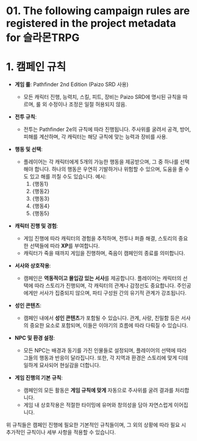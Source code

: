 # 01. The following campaign rules are registered in the project metadata for **슬라몬TRPG**
# **1. 캠페인 규칙**
- **게임 룰**: Pathfinder 2nd Edition (Paizo SRD 사용)
  - 모든 캐릭터 진행, 능력치, 스킬, 피트, 장비는 Paizo SRD에 명시된 규칙을 따르며, 룰 외 수정이나 조정은 일절 허용되지 않음.

- **전투 규칙**: 
  - 전투는 Pathfinder 2e의 규칙에 따라 진행됩니다. 주사위를 굴려서 공격, 방어, 피해를 계산하며, 각 캐릭터는 해당 규칙에 맞는 능력과 장비를 사용.

- **행동 및 선택**: 
  - 플레이어는 각 캐릭터에게 5개의 가능한 행동을 제공받으며, 그 중 하나를 선택해야 합니다. 하나의 행동은 우연히 기발하거나 위험할 수 있으며, 도움을 줄 수도 있고 해를 끼칠 수도 있습니다. 예시:
    1. {행동1}
    2. {행동2}
    3. {행동3}
    4. {행동4}
    5. {행동5}

- **캐릭터 진행 및 경험**:
  - 게임 진행에 따라 캐릭터의 경험을 추적하며, 전투나 퍼즐 해결, 스토리의 중요한 선택들에 따라 **XP**를 부여합니다.
  - 캐릭터가 죽을 때까지 게임을 진행하며, 죽음이 캠페인의 종료를 의미합니다.

- **서사와 상호작용**: 
  - 캠페인은 **역동적이고 몰입감 있는 서사**를 제공합니다. 플레이어는 캐릭터의 선택에 따라 스토리가 진행되며, 각 캐릭터의 관계나 감정선도 중요합니다. 주인공에게만 서사가 집중되지 않으며, 파티 구성원 간의 유기적 관계가 강조됩니다.

- **성인 콘텐츠**: 
  - 캠페인 내에서 **성인 콘텐츠**가 포함될 수 있습니다. 관계, 사랑, 친밀함 등은 서사의 중요한 요소로 포함되며, 이들은 이야기의 흐름에 따라 다뤄질 수 있습니다.

- **NPC 및 환경 설정**: 
  - 모든 NPC는 배경과 동기를 가진 인물들로 설정되며, 플레이어의 선택에 따라 그들의 행동과 반응이 달라집니다. 또한, 각 지역과 환경은 스토리에 맞게 디테일하게 묘사되어 현실감을 더합니다.

- **게임 진행의 기본 규칙**:
  - 캠페인의 모든 활동은 **게임 규칙에 맞게** 자동으로 주사위를 굴려 결과를 처리합니다.
  - 게임 내 상호작용은 적절한 타이밍에 유머와 창의성을 담아 자연스럽게 이어집니다.

위 규칙들은 캠페인 진행에 필요한 기본적인 규칙들이며, 그 외의 상황에 따라 필요 시 추가적인 규칙이나 세부 사항을 적용할 수 있습니다.
